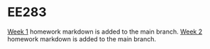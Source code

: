 # EE283

[Week 1](homework1.md) homework markdown is added to the main branch.
[Week 2](homework2.md) homework markdown is added to the main branch.
